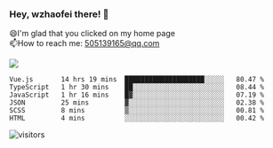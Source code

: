 ### Hey, wzhaofei there! 👋

😄I'm glad that you clicked on my home page<br>
📫How to reach me: 505139165@qq.com<br>

![](https://github-readme-stats.vercel.app/api?username=wang-zhaofei&show_icons=true)

<!--START_SECTION:waka-->

```text
Vue.js       14 hrs 19 mins  ████████████████████░░░░░   80.47 %
TypeScript   1 hr 30 mins    ██░░░░░░░░░░░░░░░░░░░░░░░   08.44 %
JavaScript   1 hr 16 mins    █▓░░░░░░░░░░░░░░░░░░░░░░░   07.19 %
JSON         25 mins         ▓░░░░░░░░░░░░░░░░░░░░░░░░   02.38 %
SCSS         8 mins          ▒░░░░░░░░░░░░░░░░░░░░░░░░   00.81 %
HTML         4 mins          ░░░░░░░░░░░░░░░░░░░░░░░░░   00.42 %
```

<!--END_SECTION:waka-->

![visitors](https://visitor-badge.glitch.me/badge?page_id=wzhaofei)


<!--
**wzhaofei/wzhaofei** is a ✨ _special_ ✨ repository because its `README.md` (this file) appears on your GitHub profile.

[<img align="right" width="50%" src="https://github-readme-stats.vercel.app/api?username=wzhaofei&show_icons=true">](https://metrics.lecoq.io/wzhaofei#gh-light-mode-only)

Here are some ideas to get you started:

- 🔭 I’m currently working on ...
- 🌱 I’m currently learning ...
- 👯 I’m looking to collaborate on ...
- 🤔 I’m looking for help with ...
- 💬 Ask me about ...
- 📫 How to reach me: ...
- 😄 Pronouns: ...
- ⚡ Fun fact: ...
-->
